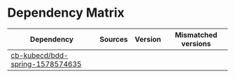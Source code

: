 # Dependency Matrix

Dependency | Sources | Version | Mismatched versions
---------- | ------- | ------- | -------------------
[cb-kubecd/bdd-spring-1578574635](https://github.com/cb-kubecd/bdd-spring-1578574635.git) |  | []() | 
